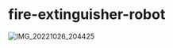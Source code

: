 # fire-extinguisher-robot

![IMG_20221026_204425](https://user-images.githubusercontent.com/105727801/214963437-41f970b5-5aaa-4d73-b3d6-e4031fcff47d.jpg)
